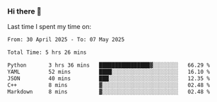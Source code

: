 ### Hi there 👋

<!--
**Grav1tum/Grav1tum** is a ✨ _special_ ✨ repository because its `README.md` (this file) appears on your GitHub profile.

Here are some ideas to get you started:

- 🔭 I’m currently working on ...
- 🌱 I’m currently learning ...
- 👯 I’m looking to collaborate on ...
- 🤔 I’m looking for help with ...
- 💬 Ask me about ...
- 📫 How to reach me: ...
- 😄 Pronouns: ...
- ⚡ Fun fact: ...
-->
Last time I spent my time on:
<!--START_SECTION:waka-->

```txt
From: 30 April 2025 - To: 07 May 2025

Total Time: 5 hrs 26 mins

Python       3 hrs 36 mins   ████████████████▓░░░░░░░░   66.29 %
YAML         52 mins         ████░░░░░░░░░░░░░░░░░░░░░   16.10 %
JSON         40 mins         ███░░░░░░░░░░░░░░░░░░░░░░   12.35 %
C++          8 mins          ▓░░░░░░░░░░░░░░░░░░░░░░░░   02.48 %
Markdown     8 mins          ▓░░░░░░░░░░░░░░░░░░░░░░░░   02.48 %
```

<!--END_SECTION:waka-->
